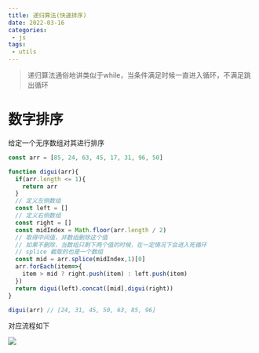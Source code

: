 ```yaml
---
title: 递归算法(快速排序)
date: 2022-03-16
categories:
 - js
tags:
 - utils
---
```


>递归算法通俗地讲类似于while，当条件满足时候一直进入循环，不满足跳出循环

# 数字排序

给定一个无序数组对其进行排序

```js
const arr = [85, 24, 63, 45, 17, 31, 96, 50]

function digui(arr){
  if(arr.length <= 1){
    return arr
  }
  // 定义左侧数组
  const left = []
  // 定义右侧数组
  const right = []
  const midIndex = Math.floor(arr.length / 2)
  // 取得中间值，并数组删除这个值
  // 如果不删除，当数组只剩下两个值的时候，在一定情况下会进入死循环
  // splice 截取的也是一个数组
  const mid = arr.splice(midIndex,1)[0]
  arr.forEach(item=>{
    item > mid ? right.push(item) : left.push(item)
  })
  return digui(left).concat([mid],digui(right))
}

digui(arr) // [24, 31, 45, 50, 63, 85, 96]
```
对应流程如下

<img src="/img/digui.png"/>

